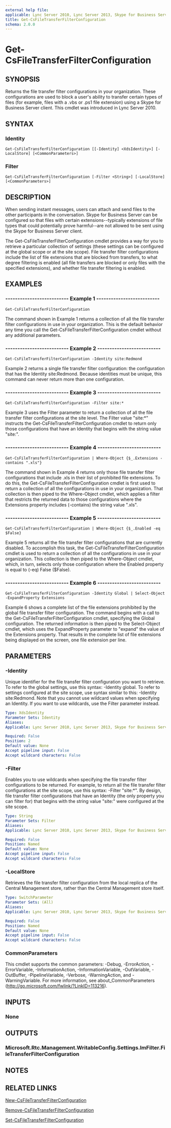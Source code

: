 ```yaml
---
external help file: 
applicable: Lync Server 2010, Lync Server 2013, Skype for Business Server 2015
title: Get-CsFileTransferFilterConfiguration
schema: 2.0.0
---
```


# Get-CsFileTransferFilterConfiguration

## SYNOPSIS
Returns the file transfer filter configurations in your organization.
These configurations are used to block a user's ability to transfer certain types of files (for example, files with a .vbs or .ps1 file extension) using a Skype for Business Server client.
This cmdlet was introduced in Lync Server 2010.


## SYNTAX

### Identity
```
Get-CsFileTransferFilterConfiguration [[-Identity] <XdsIdentity>] [-LocalStore] [<CommonParameters>]
```

### Filter
```
Get-CsFileTransferFilterConfiguration [-Filter <String>] [-LocalStore] [<CommonParameters>]
```

## DESCRIPTION
When sending instant messages, users can attach and send files to the other participants in the conversation.
Skype for Business Server can be configured so that files with certain extensions--typically extensions of file types that could potentially prove harmful--are not allowed to be sent using the Skype for Business Server client.

The Get-CsFileTransferFilterConfiguration cmdlet provides a way for you to retrieve a particular collection of settings (these settings can be configured at the global scope or at the site scope).
File transfer filter configurations include the list of file extensions that are blocked from transfers, to what degree filtering is enabled (all file transfers are blocked or only files with the specified extensions), and whether file transfer filtering is enabled.


## EXAMPLES

### -------------------------- Example 1 --------------------------
```
Get-CsFileTransferFilterConfiguration
```

The command shown in Example 1 returns a collection of all the file transfer filter configurations in use in your organization.
This is the default behavior any time you call the Get-CsFileTransferFilterConfiguration cmdlet without any additional parameters.

### -------------------------- Example 2 --------------------------
```
Get-CsFileTransferFilterConfiguration -Identity site:Redmond
```

Example 2 returns a single file transfer filter configuration: the configuration that has the Identity site:Redmond.
Because identities must be unique, this command can never return more than one configuration.

### -------------------------- Example 3 --------------------------
```
Get-CsFileTransferFilterConfiguration -Filter site:*

```

Example 3 uses the Filter parameter to return a collection of all the file transfer filter configurations at the site level.
The Filter value "site:*" instructs the Get-CsFileTransferFilterConfiguration cmdlet to return only those configurations that have an Identity that begins with the string value "site:".

### -------------------------- Example 4 --------------------------
```
Get-CsFileTransferFilterConfiguration | Where-Object {$_.Extensions -contains ".xls"}
```

The command shown in Example 4 returns only those file transfer filter configurations that include .xls in their list of prohibited file extensions.
To do this, the Get-CsFileTransferFilterConfiguration cmdlet is first used to return a collection of all the configurations in use in your organization.
That collection is then piped to the Where-Object cmdlet, which applies a filter that restricts the returned data to those configurations where the Extensions property includes (-contains) the string value ".xls".

### -------------------------- Example 5 --------------------------
```
Get-CsFileTransferFilterConfiguration | Where-Object {$_.Enabled -eq $False}
```

Example 5 returns all the file transfer filter configurations that are currently disabled.
To accomplish this task, the Get-CsFileTransferFilterConfiguration cmdlet is used to return a collection of all the configurations in use in your organization.
This collection is then piped to the Where-Object cmdlet, which, in turn, selects only those configuration where the Enabled property is equal to (-eq) False ($False).

### -------------------------- Example 6 --------------------------
```
Get-CsFileTransferFilterConfiguration -Identity Global | Select-Object -ExpandProperty Extensions
```

Example 6 shows a complete list of the file extensions prohibited by the global file transfer filter configuration.
The command begins with a call to the Get-CsFileTransferFilterConfiguration cmdlet, specifying the Global configuration.
The returned information is then piped to the Select-Object cmdlet, which uses the ExpandProperty parameter to "expand" the value of the Extensions property.
That results in the complete list of file extensions being displayed on the screen, one file extension per line.


## PARAMETERS

### -Identity
Unique identifier for the file transfer filter configuration you want to retrieve.
To refer to the global settings, use this syntax: -Identity global.
To refer to settings configured at the site scope, use syntax similar to this: -Identity site:Redmond.
Note that you cannot use wildcard values when specifying an Identity.
If you want to use wildcards, use the Filter parameter instead.

```yaml
Type: XdsIdentity
Parameter Sets: Identity
Aliases: 
Applicable: Lync Server 2010, Lync Server 2013, Skype for Business Server 2015

Required: False
Position: 2
Default value: None
Accept pipeline input: False
Accept wildcard characters: False
```

### -Filter
Enables you to use wildcards when specifying the file transfer filter configurations to be returned.
For example, to return all the file transfer filter configurations at the site scope, use this syntax: -Filter "site:*".
By design, file transfer filter configurations that have an Identity (the only property you can filter for) that begins with the string value "site:" were configured at the site scope.

```yaml
Type: String
Parameter Sets: Filter
Aliases: 
Applicable: Lync Server 2010, Lync Server 2013, Skype for Business Server 2015

Required: False
Position: Named
Default value: None
Accept pipeline input: False
Accept wildcard characters: False
```

### -LocalStore
Retrieves the file transfer filter configuration from the local replica of the Central Management store, rather than the Central Management store itself.

```yaml
Type: SwitchParameter
Parameter Sets: (All)
Aliases: 
Applicable: Lync Server 2010, Lync Server 2013, Skype for Business Server 2015

Required: False
Position: Named
Default value: None
Accept pipeline input: False
Accept wildcard characters: False
```

### CommonParameters
This cmdlet supports the common parameters: -Debug, -ErrorAction, -ErrorVariable, -InformationAction, -InformationVariable, -OutVariable, -OutBuffer, -PipelineVariable, -Verbose, -WarningAction, and -WarningVariable. For more information, see about_CommonParameters (http://go.microsoft.com/fwlink/?LinkID=113216).


## INPUTS

### None


## OUTPUTS

### Microsoft.Rtc.Management.WritableConfig.Settings.ImFilter.FileTransferFilterConfiguration


## NOTES


## RELATED LINKS

[New-CsFileTransferFilterConfiguration](New-CsFileTransferFilterConfiguration.md)

[Remove-CsFileTransferFilterConfiguration](Remove-CsFileTransferFilterConfiguration.md)

[Set-CsFileTransferFilterConfiguration](Set-CsFileTransferFilterConfiguration.md)
